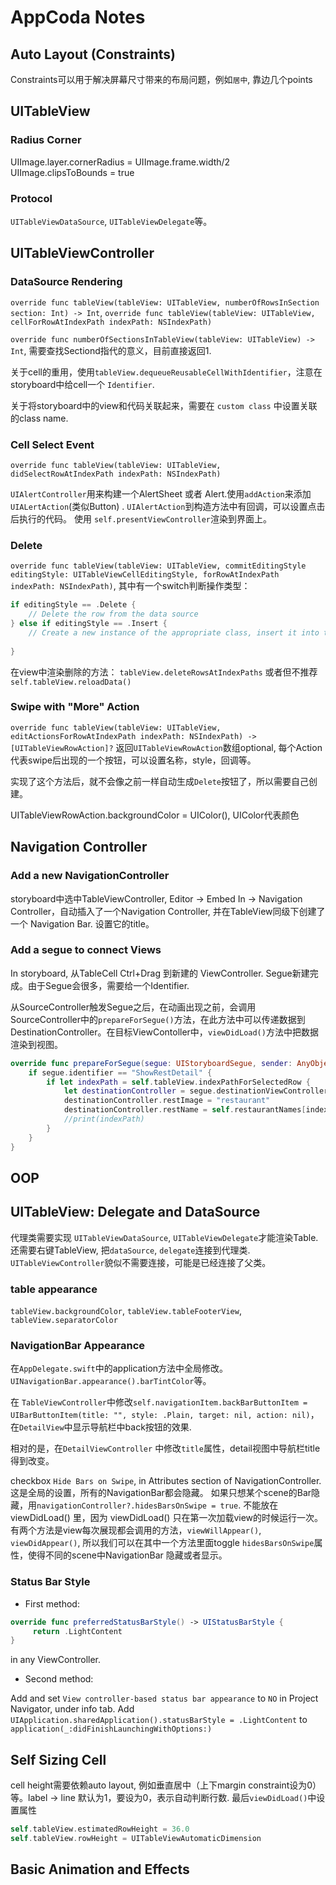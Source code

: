 # AppCoda Notes

## Auto Layout (Constraints)
Constraints可以用于解决屏幕尺寸带来的布局问题，例如`居中`, 靠边几个points

## UITableView

### Radius Corner
UIImage.layer.cornerRadius = UIImage.frame.width/2
UIImage.clipsToBounds = true

### Protocol
`UITableViewDataSource`, `UITableViewDelegate`等。


## UITableViewController

### DataSource Rendering
`override func tableView(tableView: UITableView, numberOfRowsInSection section: Int) -> Int`, `override func tableView(tableView: UITableView, cellForRowAtIndexPath indexPath: NSIndexPath)`

`override func numberOfSectionsInTableView(tableView: UITableView) -> Int`, 需要查找Sectiond指代的意义，目前直接返回1.

关于cell的重用，使用`tableView.dequeueReusableCellWithIdentifier`，注意在storyboard中给cell一个 `Identifier`. 

关于将storyboard中的view和代码关联起来，需要在 `custom class` 中设置关联的class name.

### Cell Select Event
`override func tableView(tableView: UITableView, didSelectRowAtIndexPath indexPath: NSIndexPath)`

`UIAlertController`用来构建一个AlertSheet 或者 Alert.使用`addAction`来添加`UIALertAction`(类似Button) . `UIAlertAction`到构造方法中有回调，可以设置点击后执行的代码。
使用 `self.presentViewController`渲染到界面上。

### Delete

`override func tableView(tableView: UITableView, commitEditingStyle editingStyle: UITableViewCellEditingStyle, forRowAtIndexPath indexPath: NSIndexPath)`, 其中有一个switch判断操作类型：

```swift
if editingStyle == .Delete {
    // Delete the row from the data source
} else if editingStyle == .Insert {
    // Create a new instance of the appropriate class, insert it into the array, and add a new row to the table view
    
}    
```

在view中渲染删除的方法：
`tableView.deleteRowsAtIndexPaths` 或者但不推荐`self.tableView.reloadData()`

### Swipe with "More" Action

`override func tableView(tableView: UITableView, editActionsForRowAtIndexPath indexPath: NSIndexPath) -> [UITableViewRowAction]?`
返回`UITableViewRowAction`数组optional, 每个Action代表swipe后出现的一个按钮，可以设置名称，style，回调等。

实现了这个方法后，就不会像之前一样自动生成`Delete`按钮了，所以需要自己创建。

UITableViewRowAction.backgroundColor = UIColor(), UIColor代表颜色

## Navigation Controller

### Add a new NavigationController
storyboard中选中TableViewController, Editor -> Embed In -> Navigation Controller，自动插入了一个Navigation Controller, 并在TableView同级下创建了一个 Navigation Bar. 设置它的title。

### Add a segue to connect Views
In storyboard, 从TableCell Ctrl+Drag 到新建的 ViewController. Segue新建完成。由于Segue会很多，需要给一个Identifier. 

从SourceController触发Segue之后，在动画出现之前，会调用SourceController中的`prepareForSegue()`方法，在此方法中可以传递数据到 DestinationController。在目标ViewContoller中，`viewDidLoad()`方法中把数据渲染到视图。

```swift
override func prepareForSegue(segue: UIStoryboardSegue, sender: AnyObject?) {
    if segue.identifier == "ShowRestDetail" {
        if let indexPath = self.tableView.indexPathForSelectedRow {
            let destinationController = segue.destinationViewController as! DetailViewController
            destinationController.restImage = "restaurant"
            destinationController.restName = self.restaurantNames[indexPath.row]
            //print(indexPath)
        }
    }
}
```

## OOP

## UITableView: Delegate and DataSource
代理类需要实现 `UITableViewDataSource`, `UITableViewDelegate`才能渲染Table. 还需要右键TableView, 把`dataSource`, `delegate`连接到代理类. `UITableViewController`貌似不需要连接，可能是已经连接了父类。

### table appearance
`tableView.backgroundColor`, `tableView.tableFooterView`, `tableView.separatorColor`

### NavigationBar Appearance
在`AppDelegate.swift`中的application方法中全局修改。 `UINavigationBar.appearance().barTintColor`等。

在 `TableViewController`中修改`self.navigationItem.backBarButtonItem = UIBarButtonItem(title: "", style: .Plain, target: nil, action: nil)`，在`DetailView`中显示导航栏中back按钮的效果.

相对的是，在`DetailViewController` 中修改`title`属性，detail视图中导航栏title得到改变。

checkbox `Hide Bars on Swipe`, in Attributes section of NavigationController. 这是全局的设置，所有的NavigationBar都会隐藏。
如果只想某个scene的Bar隐藏，用`navigationController?.hidesBarsOnSwipe = true`. 不能放在 viewDidLoad() 里，因为 viewDidLoad() 只在第一次加载view的时候运行一次。
有两个方法是view每次展现都会调用的方法，`viewWillAppear()`, `viewDidAppear()`, 所以我们可以在其中一个方法里面toggle `hidesBarsOnSwipe`属性，使得不同的scene中NavigationBar 隐藏或者显示。

### Status Bar Style

- First method: 

```swift
override func preferredStatusBarStyle() -> UIStatusBarStyle {
     return .LightContent
}
```
in any ViewController.

- Second method:

Add and set `View controller-based status bar appearance` to `NO` in Project Navigator, under info tab.
Add `UIApplication.sharedApplication().statusBarStyle = .LightContent` to `application(_:didFinishLaunchingWithOptions:)`


## Self Sizing Cell

cell height需要依赖auto layout, 例如垂直居中（上下margin constraint设为0）等。label -> line 默认为1，要设为0，表示自动判断行数.
最后`viewDidLoad()`中设置属性

```swift
self.tableView.estimatedRowHeight = 36.0
self.tableView.rowHeight = UITableViewAutomaticDimension
```

## Basic Animation and Effects












